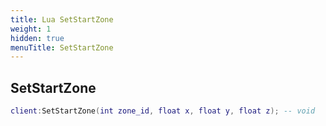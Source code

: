 ```yaml
---
title: Lua SetStartZone
weight: 1
hidden: true
menuTitle: SetStartZone
---
```

## SetStartZone
```lua
client:SetStartZone(int zone_id, float x, float y, float z); -- void
```